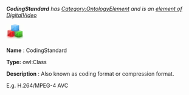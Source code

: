 ___CodingStandard__ 
 has
 [Category:OntologyElement](../../Category/OntologyElement "Category:OntologyElement") 
 and is an
 [element of](../../Property/ElementOf "Property:ElementOf") 
[DigitalVideo](../../Submissions/DigitalVideo "Submissions:DigitalVideo")_




  





[![Class](../images/thumb/2/27/Class.gif/45px-Class.gif)](../../Image/Class.gif "Class")


__Name__ 
 : CodingStandard
 



__Type:__ 
 owl:Class
 



__Description__ 
 : Also known as coding format or compression format.
 



 E.g. H.264/MPEG-4 AVC